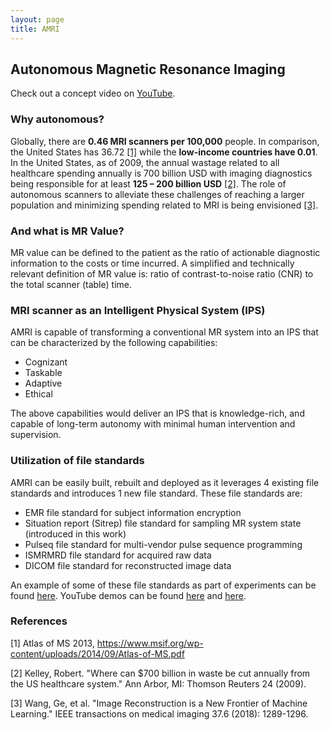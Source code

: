 ```yaml
---
layout: page
title: AMRI
---
```


## Autonomous Magnetic Resonance Imaging

Check out a concept video on [YouTube](https://www.youtube.com/watch?v=2XroYwUxzD4).

### Why autonomous?
Globally, there are **0.46 MRI scanners per 100,000** people. In comparison, the United States has 36.72 [[1]](#references) while the **low-income countries have 0.01**. In the United States, as of 2009, the annual wastage related to all healthcare spending annually is 700 billion USD with imaging diagnostics being responsible for at least **125 – 200 billion USD** [[2]](#references). The role of autonomous scanners to alleviate these challenges of reaching a larger population and minimizing spending related to MRI is being envisioned [[3]](#references).

### And what is MR Value?
MR value can be defined to the patient as the ratio of actionable diagnostic information to the costs or time incurred. A simplified and technically relevant definition of MR value is: ratio of contrast-to-noise ratio (CNR) to the total scanner (table) time.

### MRI scanner as an Intelligent Physical System (IPS)
AMRI is capable of transforming a conventional MR system into an IPS that can be characterized by the following capabilities:
- Cognizant
- Taskable
- Adaptive
- Ethical

The above capabilities would deliver an IPS that is knowledge-rich, and capable of long-term autonomy with minimal human intervention and supervision.

### Utilization of file standards
AMRI can be easily built, rebuilt and deployed as it leverages 4 existing file standards and introduces 1 new file standard. These file standards are:
- EMR file standard for subject information encryption
- Situation report (Sitrep) file standard for sampling MR system state (introduced in this work)
- Pulseq file standard for multi-vendor pulse sequence programming
- ISMRMRD file standard for acquired raw data
- DICOM file standard for reconstructed image data

An example of some of these file standards as part of experiments can be found [here](https://github.com/imr-framework/imr-framework/tree/master/amri). YouTube demos can be found [here](https://youtu.be/l2s-v3mkYCU) and [here](https://youtu.be/qepnjP9kk5M).

### References
[1] Atlas of MS 2013, https://www.msif.org/wp-content/uploads/2014/09/Atlas-of-MS.pdf

[2] Kelley, Robert. "Where can $700 billion in waste be cut annually from the US healthcare system." Ann Arbor, MI: Thomson Reuters 24 (2009).

[3] Wang, Ge, et al. "Image Reconstruction is a New Frontier of Machine Learning." IEEE transactions on medical imaging 37.6 (2018): 1289-1296.

